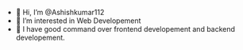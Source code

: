 - 👋 Hi, I’m @Ashishkumar112
- 👀 I’m interested in Web Developement
- 🌱 I have good command over frontend developement and backend developement.
  

<!---
Ashishkumar112/Ashishkumar112 is a ✨ special ✨ repository because its `README.md` (this file) appears on your GitHub profile.
You can click the Preview link to take a look at your changes.
--->
